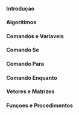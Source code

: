 #### Introduçao

#### Algoritimos

#### Comandos e Variaveis

#### Comando Se

#### Comando Para

#### Comando Enquanto

#### Vetores e Matrizes

#### Funçoes e Procedimentos